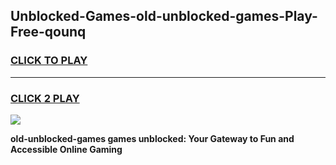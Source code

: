 
## Unblocked-Games-old-unblocked-games-Play-Free-qounq
<h3>
<a href="https://premium76.site?title=old-unblocked-games&ref=15A">CLICK TO PLAY</a></h3>
<hr>

<h3>
<a href="https://premium76.site?title=old-unblocked-games&ref=15A">CLICK 2 PLAY</a>
  
</h3>

<a href="https://premium76.site?title=old-unblocked-games&ref=15A"><img src="https://clearcache.store/games.png"></a>


**old-unblocked-games games unblocked: Your Gateway to Fun and Accessible Online Gaming**
